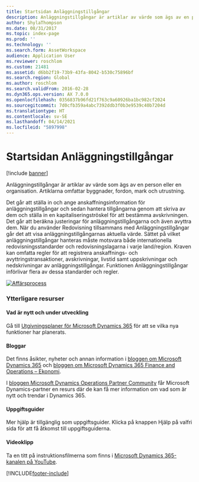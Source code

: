 ```yaml
---
title: Startsidan Anläggningstillgångar
description: Anläggningstillgångar är artiklar av värde som ägs av en person eller en organisation. Artiklarna omfattar byggnader, fordon, mark och utrustning.
author: ShylaThompson
ms.date: 08/31/2017
ms.topic: index-page
ms.prod: ''
ms.technology: ''
ms.search.form: AssetWorkspace
audience: Application User
ms.reviewer: roschlom
ms.custom: 21481
ms.assetid: d6bb2f19-73b9-43fa-8042-b530c75896bf
ms.search.region: Global
ms.author: roschlom
ms.search.validFrom: 2016-02-28
ms.dyn365.ops.version: AX 7.0.0
ms.openlocfilehash: 0356837b96fd21f763c9a60926ba1bc982cf2024
ms.sourcegitcommit: 7d0cfb359a4abc7392ddb3f0b3e9539c40b7204d
ms.translationtype: HT
ms.contentlocale: sv-SE
ms.lasthandoff: 04/14/2021
ms.locfileid: "5897998"
---
```

# <a name="fixed-assets-home-page"></a>Startsidan Anläggningstillgångar

[!include [banner](../includes/banner.md)]

Anläggningstillgångar är artiklar av värde som ägs av en person eller en organisation. Artiklarna omfattar byggnader, fordon, mark och utrustning. 

Det går att ställa in och ange anskaffningsinformation för anläggningstillgångar och sedan hantera tillgångarna genom att skriva av dem och ställa in en kapitaliseringströskel för att bestämma avskrivningen. Det går att beräkna justeringar för anläggningstillgångarna och även avyttra dem. När du använder Redovisning tillsammans med Anläggningstillgångar går det att visa anläggningstillgångarnas aktuella värde. Sättet på vilket anläggningstillgångar hanteras måste motsvara både internationella redovisningsstandarder och redovisningslagarna i varje land/region. Kraven kan omfatta regler för att registrera anskaffnings- och avyttringstransaktioner, avskrivningar, livstid samt uppskrivningar och nedskrivningar av anläggningstillgångar. Funktionen Anläggningstillgångar införlivar flera av dessa standarder och regler.

[![Affärsprocess](./media/FA-process.PNG)](./media/FA-process.PNG)



### <a name="additional-resources"></a>Ytterligare resurser

#### <a name="whats-new-and-in-development"></a>Vad är nytt och under utveckling

Gå till [Utgivningsplaner för Microsoft Dynamics 365](/dynamics365/release-plans/) för att se vilka nya funktioner har planerats. 

#### <a name="blogs"></a>Bloggar

Det finns åsikter, nyheter och annan information i [bloggen om Microsoft Dynamics 365](https://community.dynamics.com/b/msftdynamicsblog?c=Enterprise) och [bloggen om Microsoft Dynamics 365 Finance and Operations – Ekonomi](https://community.dynamics.com/365/financeandoperations/b/financials).

I [bloggen Microsoft Dynamics Operations Partner Community](https://community.dynamics.com/partner/b/operationspartnercommunityblog) får Microsoft Dynamics-partner en resurs där de kan få mer information om vad som är nytt och trendar i Dynamics 365.

#### <a name="task-guides"></a>Uppgiftsguider
Mer hjälp är tillgänglig som uppgiftsguider. Klicka på knappen Hjälp på valfri sida för att få åtkomst till uppgiftsguiderna.

#### <a name="videos"></a>Videoklipp

Ta en titt på instruktionsfilmerna som finns i [Microsoft Dynamics 365-kanalen på YouTube](https://www.youtube.com/channel/UCJGCg4rB3QSs8y_1FquelBQ).








[!INCLUDE[footer-include](../../includes/footer-banner.md)]
